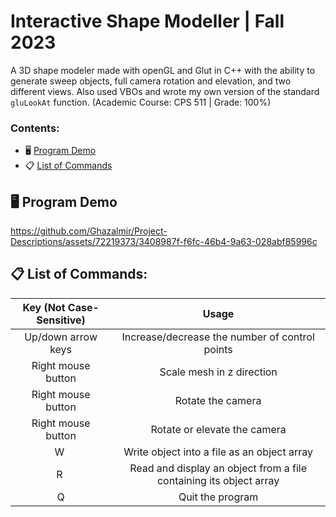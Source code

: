 
# Interactive Shape Modeller | Fall 2023
A 3D shape modeler made with openGL and Glut in C++ with the ability to generate sweep objects, full camera rotation and elevation, and two different views. Also used VBOs and wrote my own version of the standard `gluLookAt` function. (Academic Course: CPS 511 | Grade: 100%)

### Contents:
* 🖥  [Program Demo](https://github.com/Ghazalmir/project-descriptions/blob/main/READMEs/Shape-Modeller.md#--program-demo)
* 📋  [List of Commands](https://github.com/Ghazalmir/project-descriptions/blob/main/READMEs/Shape-Modeller.md#--list-of-commands)

## 🖥  Program Demo



https://github.com/Ghazalmir/Project-Descriptions/assets/72219373/3408987f-f6fc-46b4-9a63-028abf85996c


## 📋  List of Commands: 
| Key (Not Case-Sensitive) | Usage 
| :-------------: | :-------------: |
| Up/down arrow keys | Increase/decrease the number of control points
| Right mouse button | Scale mesh in z direction
| Right mouse button | Rotate the camera
| Right mouse button | Rotate or elevate the camera
| W  | Write object into a file as an object array
|  R  | Read and display an object from a file containing its object array
| Q  | Quit the program
